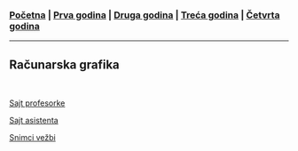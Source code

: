 ### [Početna](../README.md) | [Prva godina](../main_pages/prva.md) | [Druga godina](../main_pages/druga.md) | [Treća godina](../main_pages/treca.md) | [Četvrta godina](../main_pages/cetvrta.md)

---

## Računarska grafika

<br>

[Sajt profesorke](http://poincare.matf.bg.ac.rs/~vesnap//grafika.html)

[Sajt asistenta](https://matf-racunarska-grafika.github.io)

[Snimci vežbi](https://www.youtube.com/playlist?list=PLD-fbfqEboxyzhQpaa_5SoNwKIOXoY5uj)